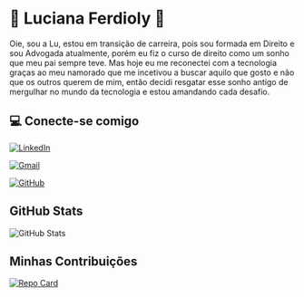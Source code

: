 
# 💜  Luciana Ferdioly 💜 

Oie, sou a Lu, estou em transição de carreira, pois sou formada em Direito e sou Advogada atualmente, porém eu fiz o curso de direito como um sonho que meu pai sempre teve. Mas hoje eu me reconectei com a tecnologia graças ao meu namorado que me incetivou a buscar aquilo que gosto e não que os outros querem de mim, então decidi resgatar esse sonho antigo de mergulhar no mundo da tecnologia e estou amandando cada desafio. 



## 💻 Conecte-se comigo

[![LinkedIn](https://img.shields.io/badge/LinkedIn-9180CC?style=for-the-badge&logo=linkedin&logoColor=0E76A8)](https://www.linkedin.com/in/lucianaferdioly/) 

[![Gmail](https://img.shields.io/badge/Gmail-9180CC?style=for-the-badge&logo=Gmail&logoColor=0E76A8)](lucianaferdioly@gmail.com) 

[![GitHub](https://img.shields.io/badge/GitHub-9180CC?style=for-the-badge&logo=GitHub&logoColor=0E76A8)](https://github.com/LuFerdioly) 



## GitHub Stats
![GitHub Stats](https://github-readme-stats.vercel.app/api?username=luferdioly&theme=transparent&bg_color=9180CC&border_color=FFFF&show_icons=true&icon_color=FFFF&title_color=FFFF&text_color=FFFF&hide=star)


## Minhas Contribuições

[![Repo Card](https://github-readme-stats.vercel.app/api/pin/?username=luferdioly&repo=dio-lab-open-source-LF&bg_color=9180CC&border_color=FFFF&show_icons=true&icon_color=FFFF&title_color=FFFF&text_color=FFF)](https://github.com/LuFerdioly/dio-lab-open-source-LF)
